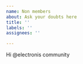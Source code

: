 ```yaml
---
name: Non members
about: Ask your doubts here
title: ''
labels: ''
assignees: ''

---
```


Hi @electronis community
